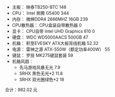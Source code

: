 * 主板： 映泰TB250-BTC  148
* CPU： Intel 奔腾 G5400 344
* 内存： 微绅DDR4 2666MHZ 16GB 239
* CPU散热器： CPU盒装自带散热器 0
* 显卡： CPU自带 Intel UHD Graphics 610  0
* 硬盘： WDC WD5000AACS 500GB  47
* 机箱： 积至EVESKY ATX大板背线机箱  52.32
* 电源： 雷神之源 ATX-550W（额定功率400W） 55
* 键鼠： 罗技 MK275键鼠套装 59
* 机箱风扇： 
  * 先马游戏风暴无光 7.9
  * SRHX 黑色无光*2  11.8
  * SRHX 双光圈绿色*2  18

 合计：982.02 元


